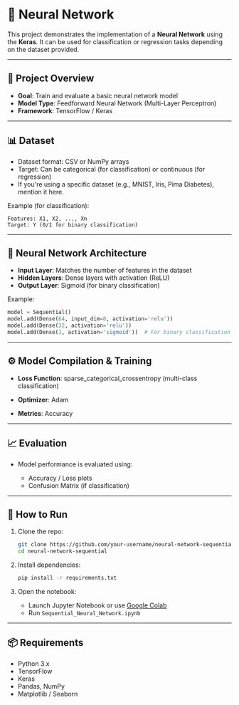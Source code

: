 
# 🧠 Neural Network 

This project demonstrates the implementation of a **Neural Network** using the **Keras**. It can be used for classification or regression tasks depending on the dataset provided.

---

## 📌 Project Overview

* **Goal**: Train and evaluate a basic neural network model
* **Model Type**: Feedforward Neural Network (Multi-Layer Perceptron)
* **Framework**: TensorFlow / Keras

---

## 📊 Dataset

* Dataset format: CSV or NumPy arrays
* Target: Can be categorical (for classification) or continuous (for regression)
* If you're using a specific dataset (e.g., MNIST, Iris, Pima Diabetes), mention it here.

Example (for classification):

```
Features: X1, X2, ..., Xn
Target: Y (0/1 for binary classification)
```

---

## 🧠 Neural Network Architecture

* **Input Layer**: Matches the number of features in the dataset
* **Hidden Layers**: Dense layers with activation  (ReLU)
* **Output Layer**: Sigmoid (for binary classification)


Example:

```python
model = Sequential()
model.add(Dense(64, input_dim=8, activation='relu'))
model.add(Dense(32, activation='relu'))
model.add(Dense(1, activation='sigmoid'))  # For binary classification
```

---

## ⚙️ Model Compilation & Training

* **Loss Function**: sparse_categorical_crossentropy (multi-class classification)

* **Optimizer**: Adam

* **Metrics**: Accuracy

---

## 📈 Evaluation

* Model performance is evaluated using:

  * Accuracy / Loss plots
  * Confusion Matrix (if classification)

---


## 🚀 How to Run

1. Clone the repo:

   ```bash
   git clone https://github.com/your-username/neural-network-sequential.git
   cd neural-network-sequential
   ```

2. Install dependencies:

   ```bash
   pip install -r requirements.txt
   ```

3. Open the notebook:

   * Launch Jupyter Notebook or use [Google Colab](https://colab.research.google.com/)
   * Run `Sequential_Neural_Network.ipynb`

---

## 📦 Requirements

* Python 3.x
* TensorFlow
* Keras
* Pandas, NumPy
* Matplotlib / Seaborn

